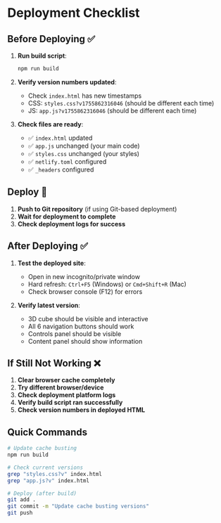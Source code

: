 # Deployment Checklist

## Before Deploying ✅

1. **Run build script**:
   ```bash
   npm run build
   ```

2. **Verify version numbers updated**:
   - Check `index.html` has new timestamps
   - CSS: `styles.css?v1755862316046` (should be different each time)
   - JS: `app.js?v1755862316046` (should be different each time)

3. **Check files are ready**:
   - ✅ `index.html` updated
   - ✅ `app.js` unchanged (your main code)
   - ✅ `styles.css` unchanged (your styles)
   - ✅ `netlify.toml` configured
   - ✅ `_headers` configured

## Deploy 🚀

1. **Push to Git repository** (if using Git-based deployment)
2. **Wait for deployment to complete**
3. **Check deployment logs for success**

## After Deploying ✅

1. **Test the deployed site**:
   - Open in new incognito/private window
   - Hard refresh: `Ctrl+F5` (Windows) or `Cmd+Shift+R` (Mac)
   - Check browser console (F12) for errors

2. **Verify latest version**:
   - 3D cube should be visible and interactive
   - All 6 navigation buttons should work
   - Controls panel should be visible
   - Content panel should show information

## If Still Not Working ❌

1. **Clear browser cache completely**
2. **Try different browser/device**
3. **Check deployment platform logs**
4. **Verify build script ran successfully**
5. **Check version numbers in deployed HTML**

## Quick Commands

```bash
# Update cache busting
npm run build

# Check current versions
grep "styles.css?v" index.html
grep "app.js?v" index.html

# Deploy (after build)
git add .
git commit -m "Update cache busting versions"
git push
```
